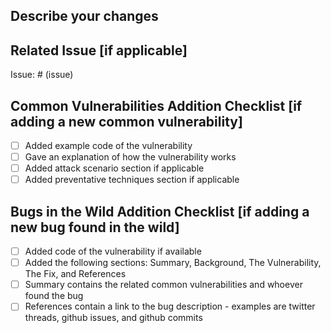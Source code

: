 ## Describe your changes

## Related Issue [if applicable]
Issue: # (issue)

## Common Vulnerabilities Addition Checklist [if adding a new common vulnerability]
- [ ] Added example code of the vulnerability
- [ ] Gave an explanation of how the vulnerability works
- [ ] Added attack scenario section if applicable
- [ ] Added preventative techniques section if applicable

## Bugs in the Wild Addition Checklist [if adding a new bug found in the wild]
- [ ] Added code of the vulnerability if available
- [ ] Added the following sections: Summary, Background, The Vulnerability, The Fix, and References
- [ ] Summary contains the related common vulnerabilities and whoever found the bug
- [ ] References contain a link to the bug description - examples are twitter threads, github issues, and github commits
